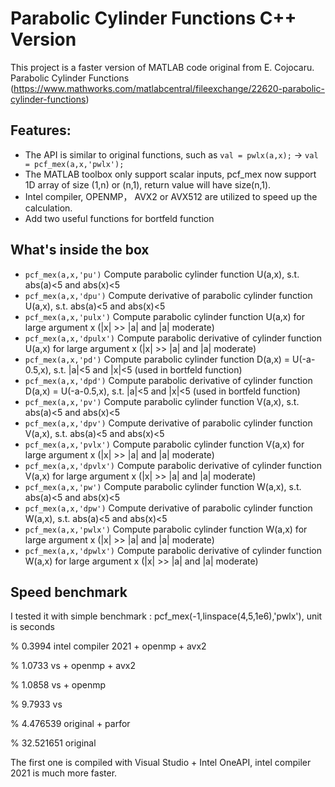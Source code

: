 # Parabolic Cylinder Functions C++ Version

This project is a faster version of MATLAB code original from E. Cojocaru. Parabolic Cylinder Functions (https://www.mathworks.com/matlabcentral/fileexchange/22620-parabolic-cylinder-functions)

## Features: 
- The API is similar to original functions, such as `val = pwlx(a,x);` -> `val = pcf_mex(a,x,'pwlx');`
- The MATLAB toolbox only support scalar inputs, pcf_mex now support 1D array of size (1,n) or (n,1), return value will have size(n,1). 
- Intel compiler, OPENMP， AVX2 or AVX512 are utilized to speed up the calculation.
- Add two useful functions for bortfeld function

## What's inside the box
- `pcf_mex(a,x,'pu')` Compute parabolic cylinder function U(a,x), s.t. abs(a)<5 and abs(x)<5
- `pcf_mex(a,x,'dpu')` Compute derivative of parabolic cylinder function U(a,x), s.t. abs(a)<5 and abs(x)<5
- `pcf_mex(a,x,'pulx')` Compute parabolic cylinder function U(a,x) for large argument x (|x| >> |a| and |a| moderate)
- `pcf_mex(a,x,'dpulx')` Compute parabolic derivative of cylinder function U(a,x) for large argument x (|x| >> |a| and |a| moderate)
- `pcf_mex(a,x,'pd')` Compute parabolic cylinder function D(a,x) = U(-a-0.5,x), s.t. |a|<5 and |x|<5 (used in bortfeld function)
- `pcf_mex(a,x,'dpd')` Compute parabolic derivative of cylinder function D(a,x) = U(-a-0.5,x), s.t. |a|<5 and |x|<5 (used in bortfeld function)
- `pcf_mex(a,x,'pv')` Compute parabolic cylinder function V(a,x), s.t. abs(a)<5 and abs(x)<5
- `pcf_mex(a,x,'dpv')` Compute derivative of parabolic cylinder function V(a,x), s.t. abs(a)<5 and abs(x)<5
- `pcf_mex(a,x,'pvlx')` Compute parabolic cylinder function V(a,x) for large argument x (|x| >> |a| and |a| moderate)
- `pcf_mex(a,x,'dpvlx')` Compute parabolic derivative of cylinder function V(a,x) for large argument x (|x| >> |a| and |a| moderate)
- `pcf_mex(a,x,'pw')` Compute parabolic cylinder function W(a,x), s.t. abs(a)<5 and abs(x)<5
- `pcf_mex(a,x,'dpw')` Compute derivative of parabolic cylinder function W(a,x), s.t. abs(a)<5 and abs(x)<5
- `pcf_mex(a,x,'pwlx')` Compute parabolic cylinder function W(a,x) for large argument x (|x| >> |a| and |a| moderate)
- `pcf_mex(a,x,'dpwlx')` Compute parabolic derivative of cylinder function W(a,x) for large argument x (|x| >> |a| and |a| moderate)

## Speed benchmark
I tested it with simple benchmark : pcf_mex(-1,linspace(4,5,1e6),'pwlx'), unit is seconds

% 0.3994 intel compiler 2021 + openmp + avx2

% 1.0733 vs + openmp + avx2

% 1.0858 vs + openmp

% 9.7933 vs

% 4.476539 original + parfor

% 32.521651 original

The first one is compiled with Visual Studio + Intel OneAPI, intel compiler 2021 is much more faster.

